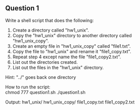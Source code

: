 ## Question 1
Write a shell script that does the following:
1. Create a directory called "hw1_unix".  
2. Copy the "hw1_unix" directory to another directory called "hw1_unix_copy".  
3. Create an empty file in "hw1_unix_copy" called "file1.txt".
4. Copy the file to "hw1_unix" and rename it "file1_copy.txt".
5. Repeat step 4 except name the file "file1_copy2.txt".
6. List out the directories created.
7. List out the files in the "hw1_unix" directory.

Hint: "../" goes back one directory

How to run the script:  
chmod 777 question1.sh 
./question1.sh

Output:
hw1_unix/  hw1_unix_copy/
file1_copy.txt  file1_copy2.txt



